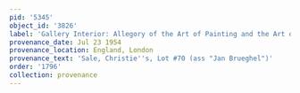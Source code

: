 ```yaml
---
pid: '5345'
object_id: '3826'
label: 'Gallery Interior: Allegory of the Art of Painting and the Art of Drawing'
provenance_date: Jul 23 1954
provenance_location: England, London
provenance_text: 'Sale, Christie''s, Lot #70 (ass "Jan Brueghel")'
order: '1796'
collection: provenance
---
```

